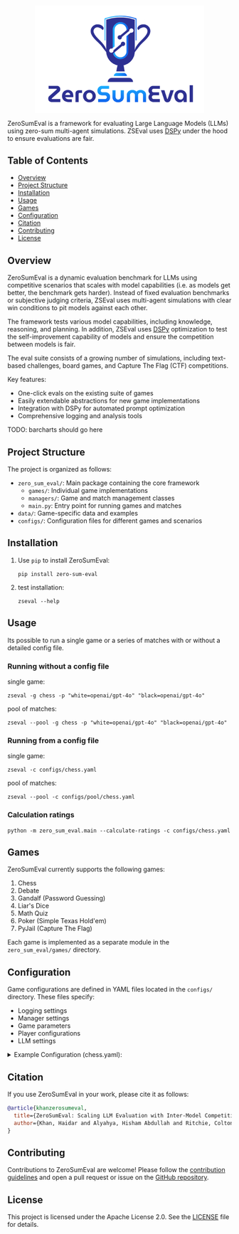 <p align="center">
  <img align="center" src="logo.png" width="380px" />
</p>
<p align="left">

ZeroSumEval is a framework for evaluating Large Language Models (LLMs) using zero-sum multi-agent simulations. ZSEval uses [DSPy](https://github.com/stanfordnlp/dspy) under the hood to ensure evaluations are fair.

<!-- omit in toc -->
## Table of Contents

- [Overview](#overview)
- [Project Structure](#project-structure)
- [Installation](#installation)
- [Usage](#usage)
- [Games](#games)
- [Configuration](#configuration)
- [Citation](#citation)
- [Contributing](#contributing)
- [License](#license)

## Overview

ZeroSumEval is a dynamic evaluation benchmark for LLMs using competitive scenarios that scales with model capabilities (i.e. as models get better, the benchmark gets harder). Instead of fixed evaluation benchmarks or subjective judging criteria, ZSEval uses multi-agent simulations with clear win conditions to pit models against each other. 

The framework tests various model capabilities, including knowledge, reasoning, and planning. In addition, ZSEval uses [DSPy](https://github.com/stanfordnlp/dspy) optimization to test the self-improvement capability of models and ensure the competition between models is fair.

The eval suite consists of a growing number of simulations, including text-based challenges, board games, and Capture The Flag (CTF) competitions.

Key features:
- One-click evals on the existing suite of games
- Easily extendable abstractions for new game implementations
- Integration with DSPy for automated prompt optimization
- Comprehensive logging and analysis tools

TODO: barcharts should go here

## Project Structure

The project is organized as follows:

- `zero_sum_eval/`: Main package containing the core framework
  - `games/`: Individual game implementations
  - `managers/`: Game and match management classes
  - `main.py`: Entry point for running games and matches
- `data/`: Game-specific data and examples
- `configs/`: Configuration files for different games and scenarios

## Installation

1. Use `pip` to install ZeroSumEval:
   ```
   pip install zero-sum-eval
   ```

2. test installation:
   ```
   zseval --help
   ```

## Usage

Its possible to run a single game or a series of matches with or without a detailed config file.

### Running without a config file

single game:
```
zseval -g chess -p "white=openai/gpt-4o" "black=openai/gpt-4o"
```

pool of matches:
```
zseval --pool -g chess -p "white=openai/gpt-4o" "black=openai/gpt-4o"
```

### Running from a config file

single game:
```
zseval -c configs/chess.yaml
```

pool of matches:
```
zseval --pool -c configs/pool/chess.yaml
```

### Calculation ratings

```
python -m zero_sum_eval.main --calculate-ratings -c configs/chess.yaml
```

## Games

ZeroSumEval currently supports the following games:

1. Chess
2. Debate
3. Gandalf (Password Guessing)
4. Liar's Dice
5. Math Quiz
6. Poker (Simple Texas Hold'em)
7. PyJail (Capture The Flag)

Each game is implemented as a separate module in the `zero_sum_eval/games/` directory.

## Configuration

Game configurations are defined in YAML files located in the `configs/` directory. These files specify:

- Logging settings
- Manager settings
- Game parameters
- Player configurations
- LLM settings

<details>
<summary>Example Configuration (chess.yaml):</summary>

```yaml
logging:
  output_dir: ../output/chess_game
manager:
  args:
    max_player_attempts: 5
    max_rounds: 200
game:
  name: chess
  args:
    players:
      white:
        class: chess_player
        args:
          id: llama3.1 70b white
          actions:
            - name: MakeMove
              optimize: true
              metric: chess_move_validation_metric
              dataset: chess_dataset
              dataset_args:
                filename: ./data/chess/stockfish_examples.jsonl
                player_key: white
                num_examples: 10
          lm:
            model: openrouter/meta-llama/llama-3.3-70b-instruct
          optimizer: BootstrapFewshot
          optimizer_args:
            max_bootstrapped_demos: 1
          max_tries: 5
      black:
        class: chess_player
        args:
          id: llama3.3 70b black
          lm:
            model: openrouter/meta-llama/llama-3.3-70b-instruct
          max_tries: 5
```
</details>

## Citation

If you use ZeroSumEval in your work, please cite it as follows:

```bibtex
@article{khanzerosumeval,
  title={ZeroSumEval: Scaling LLM Evaluation with Inter-Model Competition},
  author={Khan, Haidar and Alyahya, Hisham Abdullah and Ritchie, Colton and Alnumay, Yazeed and Bari, M Saiful and Yener, Bulent}
}
```

## Contributing

Contributions to ZeroSumEval are welcome! Please follow the [contribution guidelines](CONTRIBUTING.md) and open a pull request or issue on the [GitHub repository](https://github.com/haidark/zero-sum-eval).

## License

This project is licensed under the Apache License 2.0. See the [LICENSE](LICENSE) file for details.
